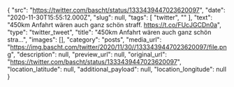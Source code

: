{
  "src": "https://twitter.com/bascht/status/1333439447023620097",
  "date": "2020-11-30T15:55:12.000Z",
  "slug": null,
  "tags": [
    "twitter",
    ""
  ],
  "text": "450km Anfahrt wären auch ganz schön straff. https://t.co/FUcJGCDn0a",
  "type": "twitter_tweet",
  "title": "450km Anfahrt wären auch ganz schön stra…",
  "images": [],
  "category": "posts",
  "media_url": "https://img.bascht.com/twitter/2020/11/30//1333439447023620097/file.png",
  "description": null,
  "preview_url": null,
  "original_url": "https://twitter.com/bascht/status/1333439447023620097",
  "location_latitude": null,
  "additional_payload": null,
  "location_longitude": null
}
